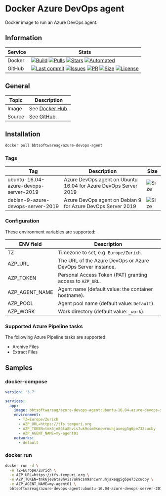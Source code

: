 # Docker Azure DevOps agent

Docker image to run an Azure DevOps agent.

## Information

| Service | Stats                                                                                     |
|---------|-------------------------------------------------------------------------------------------|
| Docker  | [![Build](https://img.shields.io/docker/cloud/build/bbtsoftwareag/azure-devops-agent.svg?style=flat-square)](https://hub.docker.com/r/bbtsoftwareag/azure-devops-agent/builds) [![Pulls](https://img.shields.io/docker/pulls/bbtsoftwareag/azure-devops-agent.svg?style=flat-square)](https://hub.docker.com/r/bbtsoftwareag/azure-devops-agent) [![Stars](https://img.shields.io/docker/stars/bbtsoftwareag/azure-devops-agent.svg?style=flat-square)](https://hub.docker.com/r/bbtsoftwareag/azure-devops-agent) [![Automated](https://img.shields.io/docker/cloud/automated/bbtsoftwareag/azure-devops-agent.svg?style=flat-square)](https://hub.docker.com/r/bbtsoftwareag/azure-devops-agent/builds) |
| GitHub  | [![Last commit](https://img.shields.io/github/last-commit/bbtsoftware/docker-azure-devops-agent.svg?style=flat-square)](https://github.com/bbtsoftware/docker-azure-devops-agent/commits/master) [![Issues](https://img.shields.io/github/issues-raw/bbtsoftware/docker-azure-devops-agent.svg?style=flat-square)](https://github.com/bbtsoftware/docker-warm-monitor/issues) [![PR](https://img.shields.io/github/issues-pr-raw/bbtsoftware/docker-azure-devops-agent.svg?style=flat-square)](https://github.com/bbtsoftware/docker-azure-devops-agent/pulls) [![Size](https://img.shields.io/github/repo-size/bbtsoftware/docker-azure-devops-agent.svg?style=flat-square)](https://github.com/bbtsoftware/docker-azure-devops-agent/) [![License](https://img.shields.io/badge/license-MIT-blue.svg?style=flat-square)](https://github.com/bbtsoftware/docker-azure-devops-agent/blob/master/LICENSE) |

## General

| Topic  | Description                                                                  |
|--------|------------------------------------------------------------------------------|
| Image  | See [Docker Hub](https://hub.docker.com/r/bbtsoftwareag/azure-devops-agent). |
| Source | See [GitHub](https://github.com/bbtsoftware/docker-azure-devops-agent).      |

## Installation

```sh
docker pull bbtsoftwareag/azure-devops-agent
```

### Tags

| Tag                                   | Description                                                     | Size                                                                                                                                                       |
|---------------------------------------|-----------------------------------------------------------------|------------------------------------------------------------------------------------------------------------------------------------------------------------|
| ubuntu-16.04-azure-devops-server-2019 | Azure DevOps agent on Ubuntu 16.04 for Azure DevOps Server 2019 | ![Size](https://shields.beevelop.com/docker/image/image-size/bbtsoftwareag/azure-devops-agent/ubuntu-16.04-azure-devops-server-2019.svg?style=flat-square) |
| debian-9-azure-devops-server-2019     | Azure DevOps agent on Debian 9 for Azure DevOps Server 2019     | ![Size](https://shields.beevelop.com/docker/image/image-size/bbtsoftwareag/azure-devops-agent/debian-9-azure-devops-server-2019.svg?style=flat-square)     |

### Configuration

These environment variables are supported:

| ENV field      | Description                                                  |
|----------------|--------------------------------------------------------------|
| TZ             | Timezone to set, e.g. `Europe/Zurich`.                       |
| AZP_URL        | The URL of the Azure DevOps or Azure DevOps Server instance. |
| AZP_TOKEN      | Personal Access Token (PAT) granting access to `AZP_URL`.    |
| AZP_AGENT_NAME | Agent name (default value: the container hostname).          |
| AZP_POOL       | Agent pool name (default value: `Default`).                  |
| AZP_WORK       | Work directory (default value: `_work`).                     |

### Supported Azure Pipeline tasks

The following Azure Pipeline tasks are supported:

* Archive Files
* Extract Files

## Samples

### docker-compose

```yaml
version: '3.7'

services:
  app:
    image: bbtsoftwareag/azure-devops-agent:ubuntu-16.04-azure-devops-server-2019
    environment:
      - TZ=Europe/Zurich
      - AZP_URL=https://tfs.tempuri.org
      - AZP_TOKEN=tmk6je86ta8hvis7uk9csm9sncwrnuhjaxeqg5g6pe732cucby
      - AZP_AGENT_NAME=my-agent01
    networks:
      - default
```

### docker run

```sh
docker run -d \
  -e TZ=Europe/Zurich \
  -e AZP_URL=https://tfs.tempuri.org \
  -e AZP_TOKEN=tmk6je86ta8hvis7uk9csm9sncwrnuhjaxeqg5g6pe732cucby \
  -e AZP_AGENT_NAME=my-agent01 \
  bbtsoftwareag/azure-devops-agent:ubuntu-16.04-azure-devops-server-2019
```